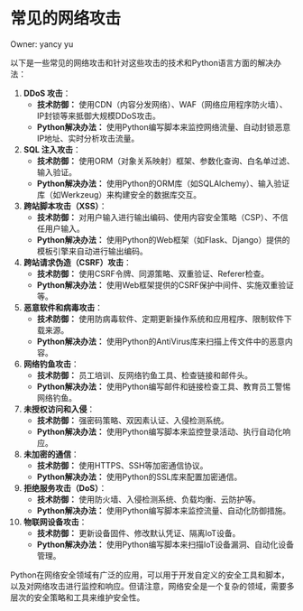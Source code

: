# 常见的网络攻击

Owner: yancy yu

以下是一些常见的网络攻击和针对这些攻击的技术和Python语言方面的解决办法：

1. **DDoS 攻击**：
    - **技术防御：** 使用CDN（内容分发网络）、WAF（网络应用程序防火墙）、IP封锁等来抵御大规模DDoS攻击。
    - **Python解决办法：** 使用Python编写脚本来监控网络流量、自动封锁恶意IP地址、实时分析攻击流量。
2. **SQL 注入攻击**：
    - **技术防御：** 使用ORM（对象关系映射）框架、参数化查询、白名单过滤、输入验证。
    - **Python解决办法：** 使用Python的ORM库（如SQLAlchemy）、输入验证库（如Werkzeug）来构建安全的数据库交互。
3. **跨站脚本攻击（XSS）**：
    - **技术防御：** 对用户输入进行输出编码、使用内容安全策略（CSP）、不信任用户输入。
    - **Python解决办法：** 使用Python的Web框架（如Flask、Django）提供的模板引擎来自动进行输出编码。
4. **跨站请求伪造（CSRF）攻击**：
    - **技术防御：** 使用CSRF令牌、同源策略、双重验证、Referer检查。
    - **Python解决办法：** 使用Web框架提供的CSRF保护中间件、实施双重验证等。
5. **恶意软件和病毒攻击**：
    - **技术防御：** 使用防病毒软件、定期更新操作系统和应用程序、限制软件下载来源。
    - **Python解决办法：** 使用Python的AntiVirus库来扫描上传文件中的恶意内容。
6. **网络钓鱼攻击**：
    - **技术防御：** 员工培训、反网络钓鱼工具、检查链接和邮件头。
    - **Python解决办法：** 使用Python编写邮件和链接检查工具、教育员工警惕网络钓鱼。
7. **未授权访问和入侵**：
    - **技术防御：** 强密码策略、双因素认证、入侵检测系统。
    - **Python解决办法：** 使用Python编写脚本来监控登录活动、执行自动化响应。
8. **未加密的通信**：
    - **技术防御：** 使用HTTPS、SSH等加密通信协议。
    - **Python解决办法：** 使用Python的SSL库来配置加密通信。
9. **拒绝服务攻击（DoS）**：
    - **技术防御：** 使用防火墙、入侵检测系统、负载均衡、云防护等。
    - **Python解决办法：** 使用Python编写脚本来监控流量、自动化防御措施。
10. **物联网设备攻击**：
    - **技术防御：** 更新设备固件、修改默认凭证、隔离IoT设备。
    - **Python解决办法：** 使用Python编写脚本来扫描IoT设备漏洞、自动化设备管理。

Python在网络安全领域有广泛的应用，可以用于开发自定义的安全工具和脚本，以及对网络攻击进行监控和响应。但请注意，网络安全是一个复杂的领域，需要多层次的安全策略和工具来维护安全性。